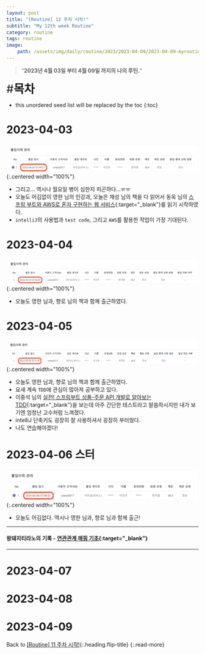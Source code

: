```yaml
---
layout: post
title: "[Routine] 12 주차 시작!"
subtitle: "My 12th week Routine"
category: routine
tags: routine
image:
    path: /assets/img/daily/routine/2023/2023-04-09/2023-04-09-myroutine-12th.png
---
```


> “**2023년 4월 03일 부터 4월 09일 까지의 나의 루틴.**”

<span style="font-size:30px;">\#**목차**</span>
* this unordered seed list will be replaced by the toc
{:toc}

# 2023-04-03
![](/assets/img/daily/routine/2023/2023-04-09/2023-04-03_myroutine.png){:.centered width="100%"}
- 그리고... 역시나 월요일 병이 심한지 피곤하다...ㅠㅠ 
- 오늘도 어김없이 영한 님의 인강과, 오늘은 재성 님의 책을 다 읽어서 동욱 님의 [스프링 부트와 AWS로 혼자 구현하는 웹 서비스]{:target="_blank"}를 읽기 시작하였다.
- `intelliJ`의 사용법과 `test code`, 그리고 `AWS`를 활용한 작업이 가장 기대된다.

# 2023-04-04
![](/assets/img/daily/routine/2023/2023-04-09/2023-04-04_myroutine.png){:.centered width="100%"}
- 오늘도 영한 님과, 향로 님의 책과 함께 출근하였다.

# 2023-04-05
![](/assets/img/daily/routine/2023/2023-04-09/2023-04-05_myroutine.png){:.centered width="100%"}
- 오늘도 영한 님과, 향로 님의 책과 함께 출근하였다.
- 요새 계속 `TDD`에 관심이 많아져 공부하고 있다.
- 이중석 님의 [실전! 스프링부트 상품-주문 API 개발로 알아보는 TDD]{:target="_blank"}을 보는데 아주 간단한 테스트라고 말씀하시지만 내가 보기엔 엄청난 고수처럼 느껴졌다.
- intelliJ 단축키도 굉장히 잘 사용하셔서 굉장히 부러웠다.
- 나도 연습해야겠다!

# 2023-04-06 스터
![](/assets/img/daily/routine/2023/2023-04-09/2023-04-06_myroutine.png){:.centered width="100%"}
- 오늘도 어김없다. 역시나 영한 님과, 향로 님과 함께 출근!

***
#### 왕돼지티라노의 기록 - [연관관계 매핑 기초]{:target="_blank"}
***

# 2023-04-07
# 2023-04-08
# 2023-04-09

Back to [[Routine] 11 주차 시작!](./2023-04-02-week-11th.md){:.heading.flip-title}
{:.read-more}

[//]: # (Continue with [[Routine] 12 주차 시작!]&#40;../04-april/2023-04-09-week-12th.md&#41;{:.heading.flip-title})
[//]: # ({:.read-more})

<!-- Links -->
[스프링 부트와 AWS로 혼자 구현하는 웹 서비스]: https://product.kyobobook.co.kr/detail/S000001019679
[실전! 스프링부트 상품-주문 API 개발로 알아보는 TDD]: https://www.inflearn.com/course/%EC%8A%A4%ED%94%84%EB%A7%81%EB%B6%80%ED%8A%B8-%EC%8B%A4%EC%A0%84-%EC%83%81%ED%92%88%EC%A3%BC%EB%AC%B8-tdd/dashboard

<!-- Study Links -->
[연관관계 매핑 기초]: https://blog.naver.com/rnaqk11/223061300278